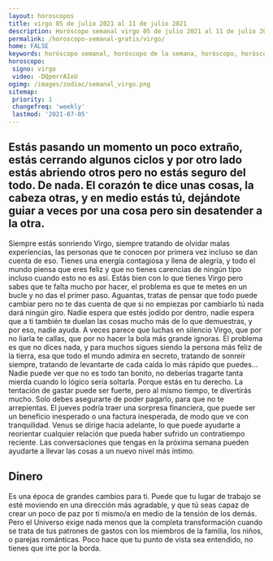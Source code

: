 ```yaml
---
layout: horoscopos
title: virgo 05 de julio 2021 al 11 de julio 2021 
description: Horóscopo semanal virgo 05 de julio 2021 al 11 de julio 2021. Estás pasando un momento un poco extraño, estás cerrando algunos ciclos y por otro lado estás abriendo otros pero no estás seguro del todo. De nada. El corazón te dice unas cosas, la cabeza otras, y en medio estás tú, dejándote guiar a veces por una cosa pero sin desatender a la otra. 
permalink: /horoscopo-semanal-gratis/virgo/
home: FALSE
keywords: horóscopo semanal, horóscopo de la semana, horóscopo, horóscopo gratis,horóscopos, horóscopo esperanza gracia, horoscopos virgo la semana, horóscopos gratis, Tarot, Astrologia, Zodíaco, virgo, horoscopo gratis, semanal
horoscopo:
 signo: virgo
 video: -DQpmrrAIeU
ogimg: /images/zodiac/semanal_virgo.png
sitemap:
 priority: 1
 changefreq: 'weekly'
 lastmod: '2021-07-05'
---
```




## Estás pasando un momento un poco extraño, estás cerrando algunos ciclos y por otro lado estás abriendo otros pero no estás seguro del todo. De nada. El corazón te dice unas cosas, la cabeza otras, y en medio estás tú, dejándote guiar a veces por una cosa pero sin desatender a la otra. 

Siempre estás sonriendo Virgo, siempre tratando de olvidar malas experiencias, las personas que te conocen por primera vez incluso se dan cuenta de eso. Tienes una energía contagiosa y llena de alegría, y todo el mundo piensa que eres feliz y que no tienes carencias de ningún tipo incluso cuando esto no es así. Estás bien con lo que tienes Virgo pero sabes que te falta mucho por hacer, el problema es que te metes en un bucle y no das el primer paso. Aguantas, tratas de pensar que todo puede cambiar pero no te das cuenta de que si no empiezas por cambiarlo tú nada dará ningún giro. Nadie espera que estés jodido por dentro, nadie espera que a ti también te duelan las cosas mucho más de lo que demuestras, y por eso, nadie ayuda. A veces parece que luchas en silencio Virgo, que por no liarla te callas, que por no hacer la bola más grande ignoras. El problema es que no dices nada, y para muchos sigues siendo la persona más feliz de la tierra, esa que todo el mundo admira en secreto, tratando de sonreír siempre, tratando de levantarte de cada caída lo más rápido que puedes… Nadie puede ver que no es todo tan bonito, no deberías tragarte tanta mierda cuando lo lógico sería soltarla. Porque estás en tu derecho.
La tentación de gastar puede ser fuerte, pero al mismo tiempo, te divertirás mucho. Solo debes asegurarte de poder pagarlo, para que no te arrepientas. El jueves podría traer una sorpresa financiera, que puede ser un beneficio inesperado o una factura inesperada, de modo que ve con tranquilidad. Venus se dirige hacia adelante, lo que puede ayudarte a reorientar cualquier relación que pueda haber sufrido un contratiempo reciente. Las conversaciones que tengas en la próxima semana pueden ayudarte a llevar las cosas a un nuevo nivel más íntimo.

## Dinero

Es una época de grandes cambios para ti. Puede que tu lugar de trabajo se esté moviendo en una dirección más agradable, y que tú seas capaz de crear un poco de paz por ti mismo/a en medio de la tensión de los demás. Pero el Universo exige nada menos que la completa transformación cuando se trata de tus patrones de gastos con los miembros de la familia, los niños, o parejas románticas. Poco hace que tu punto de vista sea entendido, no tienes que irte por la borda.
